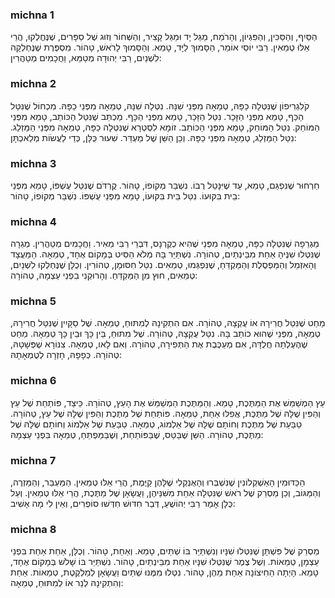 
### michna 1
הַסַּיִף, וְהַסַּכִּין, וְהַפִּגְיוֹן, וְהָרֹמַח, מַגַּל יָד וּמַגַּל קָצִיר, וְהַשְּׁחוֹר וְזוּג שֶׁל סַפָּרִים, שֶׁנֶּחֱלְקוּ, הֲרֵי אֵלּוּ טְמֵאִין. רַבִּי יוֹסֵי אוֹמֵר, הַסָּמוּךְ לַיָּד, טָמֵא. וְהַסָּמוּךְ לָרֹאשׁ, טָהוֹר. מִסְפֶּרֶת שֶׁנֶּחְלְקָה לִשְׁנַיִם, רַבִּי יְהוּדָה מְטַמֵּא, וַחֲכָמִים מְטַהֲרִין:

### michna 2
קֹלִגְרִיפוֹן שֶׁנִּטְּלָה כַפָּהּ, טְמֵאָה מִפְּנֵי שִׁנָּהּ. נִטְּלָה שִׁנָּהּ, טְמֵאָה מִפְּנֵי כַפָּהּ. מִכְחוֹל שֶׁנִּטַּל הַכַּף, טָמֵא מִפְּנֵי הַזָּכָר. נִטַּל הַזָּכָר, טָמֵא מִפְּנֵי הַכָּף. מַכְתֵּב שֶׁנִּטַּל הַכּוֹתֵב, טָמֵא מִפְּנֵי הַמּוֹחֵק. נִטַּל הַמּוֹחֵק, טָמֵא מִפְּנֵי הַכּוֹתֵב. זוֹמָא לִסְטְרָא שֶׁנִּטְּלָה כַפָּהּ, טְמֵאָה מִפְּנֵי הַמַּזְלֵג. נִטַּל הַמַּזְלֵג, טְמֵאָה מִפְּנֵי כַפָּהּ. וְכֵן הַשֵּׁן שֶׁל מַעְדֵּר. שִׁעוּר כֻּלָּן, כְּדֵי לַעֲשׂוֹת מְלַאכְתָּן:

### michna 3
חַרְחוּר שֶׁנִּפְגַּם, טָמֵא, עַד שֶׁיִּנָּטֵל רֻבּוֹ. נִשְׁבַּר מְקוֹפוֹ, טָהוֹר. קֻרְדֹּם שֶׁנִּטַּל עֻשְׁפּוֹ, טָמֵא מִפְּנֵי בֵית בִּקּוּעוֹ. נִטַּל בֵּית בִּקּוּעוֹ, טָמֵא מִפְּנֵי עֻשְׁפּוֹ. נִשְׁבַּר מְקוֹפוֹ, טָהוֹר:

### michna 4
מַגְרֵפָה שֶׁנִּטְּלָה כַפָּהּ, טְמֵאָה מִפְּנֵי שֶׁהִיא כְקֻרְנָס, דִּבְרֵי רַבִּי מֵאִיר. וַחֲכָמִים מְטַהֲרִין. מְגֵרָה שֶׁנִּטְּלוּ שִׁנֶּיהָ אַחַת מִבֵּינְתַיִם, טְהוֹרָה. נִשְׁתַּיֵּר בָּהּ מְלֹא הַסִּיט בְּמָקוֹם אֶחָד, טְמֵאָה. הַמַּעֲצָד וְהָאִזְמֵל וְהַמַּפְסֶלֶת וְהַמַּקְדֵּחַ, שֶׁנִּפְגְּמוּ, טְמֵאִים. נִטַּל חִסּוּמָן, טְהוֹרִין. וְכֻלָּן שֶׁנֶּחְלְקוּ לִשְׁנַיִם, טְמֵאִים, חוּץ מִן הַמַּקְדֵּחַ. וְהָרוּקְנִי בִפְנֵי עַצְמָהּ, טְהוֹרָה:

### michna 5
מַחַט שֶׁנִּטַּל חֲרִירָהּ אוֹ עֻקְצָהּ, טְהוֹרָה. אִם הִתְקִינָהּ לְמִתּוּחַ, טְמֵאָה. שֶׁל סַקָּיִין שֶׁנִּטַּל חֲרִירָהּ, טְמֵאָה, מִפְּנֵי שֶׁהוּא כוֹתֵב בָּהּ. נִטַּל עֻקְצָהּ, טְהוֹרָה. שֶׁל מִתּוּחַ, בֵּין כָּךְ וּבֵין כָּךְ טְמֵאָה. מַחַט שֶׁהֶעֶלְתָה חֲלֻדָּה, אִם מְעַכֶּבֶת אֶת הַתְּפִירָה, טְהוֹרָה. וְאִם לָאו, טְמֵאָה. צִנּוֹרָא שֶׁפְּשָׁטָהּ, טְהוֹרָה. כְּפָפָהּ, חָזְרָה לְטֻמְאָתָהּ:

### michna 6
עֵץ הַמְשַׁמֵּשׁ אֶת הַמַּתֶּכֶת, טָמֵא. וְהַמַּתֶּכֶת הַמְשַׁמֵּשׁ אֶת הָעֵץ, טְהוֹרָה. כֵּיצַד, פּוֹתַחַת שֶׁל עֵץ וְהַפִּין שֶׁלָּהּ שֶׁל מַתֶּכֶת, אֲפִלּוּ אַחַת, טְמֵאָה. פּוֹתַחַת שֶׁל מַתֶּכֶת וְהַפִּין שֶׁלָּהּ שֶׁל עֵץ, טְהוֹרָה. טַבַּעַת שֶׁל מַתֶּכֶת וְחוֹתָם שֶׁלָּהּ שֶׁל אַלְמוֹג, טְמֵאָה. טַבַּעַת שֶׁל אַלְמוֹג וְחוֹתָם שֶׁלָּהּ שֶׁל מַתֶּכֶת, טְהוֹרָה. הַשֵּׁן שֶׁבַּטַּס, שֶׁבַּפּוֹתַחַת, וְשֶׁבַּמַּפְתֵּחַ, טְמֵאָה בִּפְנֵי עַצְמָהּ:

### michna 7
הַכַּדּוּמִין הָאַשְׁקְלוֹנִין שֶׁנִּשְׁבְּרוּ וְהָאֻנְקְלִי שֶׁלָּהֶן קַיֶּמֶת, הֲרֵי אֵלּוּ טְמֵאִין. הַמַּעְבֵּר, וְהַמַּזְרֶה, וְהַמַּגּוֹב, וְכֵן מַסְרֵק שֶׁל רֹאשׁ שֶׁנִּטְּלָה אַחַת מִשִּׁנֵּיהֶן, וַעֲשָׂאָן שֶׁל מַתֶּכֶת, הֲרֵי אֵלּוּ טְמֵאִין. וְעַל כֻּלָּן אָמַר רַבִּי יְהוֹשֻׁעַ, דְּבַר חִדּוּשׁ חִדְּשׁוּ סוֹפְרִים, וְאֵין לִי מָה אָשִׁיב:

### michna 8
מַסְרֵק שֶׁל פִּשְׁתָּן שֶׁנִּטְּלוּ שִׁנָּיו וְנִשְׁתַּיֵּר בּוֹ שְׁתַּיִם, טָמֵא. וְאַחַת, טָהוֹר. וְכֻלָּן, אַחַת אַחַת בִּפְנֵי עַצְמָן, טְמֵאוֹת. וְשֶׁל צֶמֶר שֶׁנִּטְּלוּ שִׁנָּיו אַחַת מִבֵּינְתַיִם, טָהוֹר. נִשְׁתַּיֵּר בּוֹ שָׁלֹשׁ בְּמָקוֹם אֶחָד, טָמֵא. הָיְתָה הַחִיצוֹנָה אַחַת מֵהֶן, טָהוֹר. נִטְּלוּ מִמֶּנּוּ שְׁתַּיִם וַעֲשָׂאָן לְמַלְקֶטֶת, טְמֵאוֹת. אַחַת וְהִתְקִינָהּ לְנֵר אוֹ לְמִתּוּחַ, טְמֵאָה:
